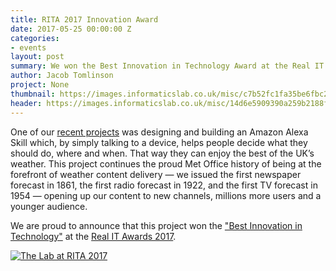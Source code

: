 ```yaml
---
title: RITA 2017 Innovation Award
date: 2017-05-25 00:00:00 Z
categories:
- events
layout: post
summary: We won the Best Innovation in Technology Award at the Real IT Awards 2017!
author: Jacob Tomlinson
project: None
thumbnail: https://images.informaticslab.co.uk/misc/c7b52fc1fa35be6fbc2809882581efdc.png
header: https://images.informaticslab.co.uk/misc/14d6e5909390a259b2188f53b472686f.png
---
```


One of our [recent projects](http://www.informaticslab.co.uk/projects/nlp.html) was designing and building an Amazon Alexa Skill which, by simply talking to a device, helps people decide what they should do, where and when. That way they can enjoy the best of the UK’s weather. This project continues the proud Met Office history of being at the forefront of weather content delivery — we issued the first newspaper forecast in 1861, the first radio forecast in 1922, and the first TV forecast in 1954 — opening up our content to new channels, millions more users and a younger audience.

We are proud to announce that this project won the ["Best Innovation in Technology"](http://static.real-it-awards.co.uk/rita-2017.php) at the [Real IT Awards 2017](http://static.real-it-awards.co.uk/index.php).

[![The Lab at RITA 2017](https://images.informaticslab.co.uk/misc/c7b52fc1fa35be6fbc2809882581efdc.png)](http://static.real-it-awards.co.uk/gallery-2017.php#)
